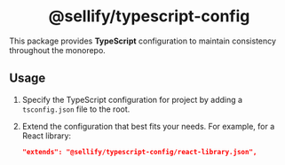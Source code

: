 <h1 align="center">
   @sellify/typescript-config
</h1>

This package provides __TypeScript__ configuration to maintain consistency throughout the monorepo.

## Usage

1. Specify the TypeScript configuration for project by adding a `tsconfig.json` file to the root.

2. Extend the configuration that best fits your needs. For example, for a React library:

   ```json
   "extends": "@sellify/typescript-config/react-library.json",
   ```
